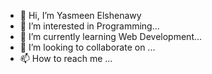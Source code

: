 - 👋 Hi, I’m Yasmeen Elshenawy
- 👀 I’m interested in Programming...
- 🌱 I’m currently learning Web Development...
- 💞️ I’m looking to collaborate on ...
- 📫 How to reach me ...

<!---
yasmeenelshenawy86/yasmeenelshenawy86 is a ✨ special ✨ repository because its `README.md` (this file) appears on your GitHub profile.
You can click the Preview link to take a look at your changes.
--->
